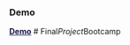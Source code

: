 ### Demo

<a href="https://bootcamp-react-js-day-2-3.vercel.app/" target="_blank" style="font-weight:700; color:#19194b">Demo</a>
#   F i n a l _ P r o j e c t _ B o o t c a m p  
 